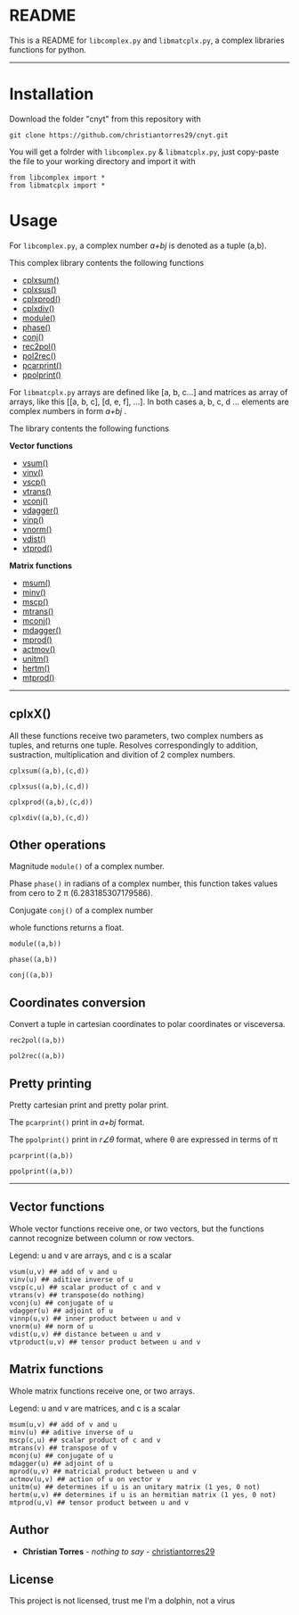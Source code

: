 # README

This is a README for `libcomplex.py`  and `libmatcplx.py`, a complex libraries functions for python.

---

Installation
==========

Download the folder "cnyt" from this repository with

```
git clone https://github.com/christiantorres29/cnyt.git
```

You will get a folrder with `libcomplex.py` & `libmatcplx.py`, just copy-paste the file to your working directory and import it with

```
from libcomplex import *
from libmatcplx import *
```

Usage
======

For `libcomplex.py`, a complex number *a+bj* is denoted as a tuple (a,b).

This complex library contents the following functions

* [cplxsum()](#cplxx)
* [cplxsus()](#cplxx)
* [cplxprod()](#cplxx)
* [cplxdiv()](#cplxx)
* [module()](#other-operations)
* [phase()](#other-operations)
* [conj()](#other-operations)
* [rec2pol()](#coordinates-conversion)
* [pol2rec()](#coordinates-conversion)
* [pcarprint()](#pretty-printing)
* [ppolprint()](#pretty-printing)

For `libmatcplx.py` arrays are defined like [a, b, c...] and matrices  as array of arrays, like this [[a, b, c], [d, e, f], ...]. In both cases a, b, c, d ... elements are complex numbers in form *a+bj* .

The library contents the following functions

**Vector functions**

- [vsum()](#vector-functions)
- [vinv()](#vector-functions)
- [vscp()](#vector-functions)
- [vtrans()](#vector-functions)
- [vconj()](#vector-functions)
- [vdagger()](#vector-functions)
- [vinp()](#vector-functions)
- [vnorm()](#vector-functions)
- [vdist()](#vector-functions)
- [vtprod()](#vector-functions)

**Matrix functions**

- [msum()](#cplxx)
- [minv()](#cplxx)
- [mscp()](#cplxx)
- [mtrans()](#other-operations)
- [mconj()](#other-operations)
- [mdagger()](#other-operations)
- [mprod()](#coordinates-convertion)
- [actmov()](#coordinates-convertion)
- [unitm()](#pretty-printing)
- [hertm()](#pretty-printing)
- [mtprod()](#pretty-printing)

---

## cplxX()

All these functions receive two parameters, two complex numbers as tuples, and returns one tuple. 
Resolves correspondingly to addition, sustraction, multiplication and divition of 2 complex numbers. 

```
cplxsum((a,b),(c,d))

cplxsus((a,b),(c,d))

cplxprod((a,b),(c,d))

cplxdiv((a,b),(c,d))
```

## Other operations

Magnitude `module()` of a complex number. 

Phase `phase()` in radians of a complex number, this function takes values from cero to 2 π (6.283185307179586).

Conjugate `conj()` of a complex number

whole functions returns a float.

```
module((a,b))

phase((a,b))

conj((a,b))
```

## Coordinates conversion

Convert a tuple in cartesian coordinates to polar coordinates or visceversa.

```
rec2pol((a,b))

pol2rec((a,b))
```

## Pretty printing

Pretty cartesian print and pretty polar print.

The `pcarprint()` print in *a+bj* format.

The `ppolprint()` print in *r∠θ* format, where θ are expressed in terms of π

```
pcarprint((a,b))

ppolprint((a,b))
```

---

## Vector functions

Whole vector functions receive one, or two vectors, but the functions cannot recognize between column or row vectors. 

Legend: u and v are arrays, and c is a scalar

```
vsum(u,v) ## add of v and u
vinv(u) ## aditive inverse of u
vscp(c,u) ## scalar product of c and v
vtrans(v) ## transpose(do nothing)
vconj(u) ## conjugate of u
vdagger(u) ## adjoint of u
vinnp(u,v) ## inner product between u and v
vnorm(u) ## norm of u
vdist(u,v) ## distance between u and v
vtproduct(u,v) ## tensor product between u and v
```

## Matrix functions

Whole matrix functions receive one, or two arrays.

Legend: u and v are matrices, and c is a scalar

```
msum(u,v) ## add of v and u
minv(u) ## aditive inverse of u
mscp(c,u) ## scalar product of c and v
mtrans(v) ## transpose of v
mconj(u) ## conjugate of u
mdagger(u) ## adjoint of u
mprod(u,v) ## matricial product between u and v
actmov(u,v) ## action of u on vector v
unitm(u) ## determines if u is an unitary matrix (1 yes, 0 not)
hertm(u,v) ## determines if u is an hermitian matrix (1 yes, 0 not)
mtprod(u,v) ## tensor product between u and v
```

## Author

* **Christian Torres** - *nothing to say* - [christiantorres29](https://github.com/christiantorres29/cnyt)

## License

This project is not licensed, trust me I'm a dolphin, not a virus


